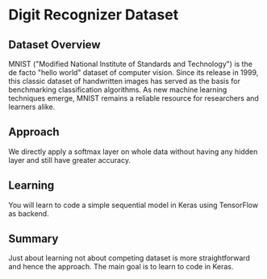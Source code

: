 # Digit Recognizer Dataset
## Dataset Overview
MNIST ("Modified National Institute of Standards and Technology") is the de facto "hello world" dataset of computer vision. Since its release in 1999, this classic dataset of handwritten images has served as the basis for benchmarking classification algorithms. As new machine learning techniques emerge, MNIST remains a reliable resource for researchers and learners alike.
## Approach
We directly apply a softmax layer on whole data without having any hidden layer and still have greater accuracy.
## Learning
You will learn to code a simple sequential model in Keras using TensorFlow as backend.
## Summary
Just about learning not about competing dataset is more straightforward and hence the approach. The main goal is to learn to code in Keras.
